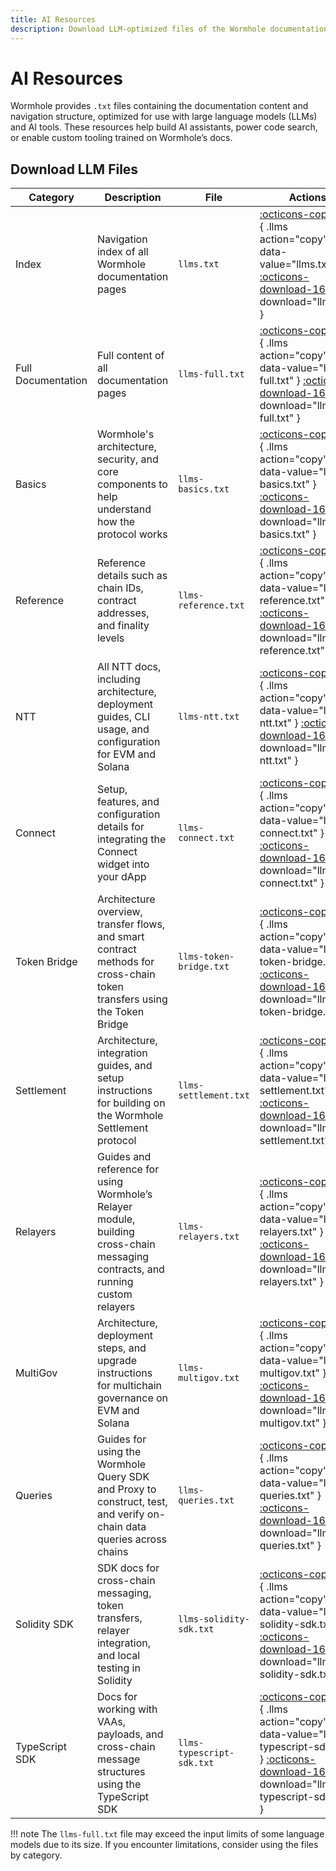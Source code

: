 ```yaml
---
title: AI Resources
description: Download LLM-optimized files of the Wormhole documentation, including full content and category-specific resources for AI agents.
---
```


# AI Resources
Wormhole provides `.txt` files containing the documentation content and navigation structure, optimized for use with large language models (LLMs) and AI tools. These resources help build AI assistants, power code search, or enable custom tooling trained on Wormhole’s docs.

## Download LLM Files


| Category       | Description       | File  | Actions  |
|----------------|-------------------|-------|----------|
| Index         | Navigation index of all Wormhole documentation pages | `llms.txt`         | [:octicons-copy-16:](){ .llms action="copy" data-value="llms.txt" } [:octicons-download-16:](/docs/llms-files/llms.txt){ download="llms.txt" }                           |
| Full Documentation  | Full content of all documentation pages | `llms-full.txt`         | [:octicons-copy-16:](){ .llms action="copy" data-value="llms-full.txt" } [:octicons-download-16:](/docs/llms-files/llms-full.txt){ download="llms-full.txt" }                           |
| Basics         | Wormhole's architecture, security, and core components to help understand how the protocol works | `llms-basics.txt`         | [:octicons-copy-16:](){ .llms action="copy" data-value="llms-basics.txt" } [:octicons-download-16:](/docs/llms-files/llms-basics.txt){ download="llms-basics.txt" }                           |
| Reference      | Reference details such as chain IDs, contract addresses, and finality levels | `llms-reference.txt`      | [:octicons-copy-16:](){ .llms action="copy" data-value="llms-reference.txt"} [:octicons-download-16:](/docs/llms-files/llms-reference.txt){ download="llms-reference.txt" }                   |
| NTT            | All NTT docs, including architecture, deployment guides, CLI usage, and configuration for EVM and Solana | `llms-ntt.txt`            | [:octicons-copy-16:](){ .llms action="copy" data-value="llms-ntt.txt" } [:octicons-download-16:](/docs/llms-files/llms-ntt.txt){ download="llms-ntt.txt" }                                    |
| Connect        | Setup, features, and configuration details for integrating the Connect widget into your dApp | `llms-connect.txt`        | [:octicons-copy-16:](){ .llms action="copy" data-value="llms-connect.txt" } [:octicons-download-16:](/docs/llms-files/llms-connect.txt){ download="llms-connect.txt" }                        |
| Token Bridge   | Architecture overview, transfer flows, and smart contract methods for cross-chain token transfers using the Token Bridge | `llms-token-bridge.txt`   | [:octicons-copy-16:](){ .llms action="copy" data-value="llms-token-bridge.txt" }   [:octicons-download-16:](/docs/llms-files/llms-token-bridge.txt){ download="llms-token-bridge.txt" }       |
| Settlement     | Architecture, integration guides, and setup instructions for building on the Wormhole Settlement protocol | `llms-settlement.txt`     | [:octicons-copy-16:](){ .llms action="copy" data-value="llms-settlement.txt" } [:octicons-download-16:](/docs/llms-files/llms-settlement.txt){ download="llms-settlement.txt" }               |
| Relayers       | 	Guides and reference for using Wormhole’s Relayer module, building cross-chain messaging contracts, and running custom relayers | `llms-relayers.txt`       | [:octicons-copy-16:](){ .llms action="copy" data-value="llms-relayers.txt" } [:octicons-download-16:](/docs/llms-files/llms-relayers.txt){ download="llms-relayers.txt" }                     |
| MultiGov       | Architecture, deployment steps, and upgrade instructions for multichain governance on EVM and Solana | `llms-multigov.txt`       | [:octicons-copy-16:](){ .llms action="copy" data-value="llms-multigov.txt" } [:octicons-download-16:](/docs/llms-files/llms-multigov.txt){ download="llms-multigov.txt" }                     |
| Queries        | Guides for using the Wormhole Query SDK and Proxy to construct, test, and verify on-chain data queries across chains | `llms-queries.txt`        | [:octicons-copy-16:](){ .llms action="copy" data-value="llms-queries.txt" } [:octicons-download-16:](/docs/llms-files/llms-queries.txt){ download="llms-queries.txt" }                        |
| Solidity SDK   | SDK docs for cross-chain messaging, token transfers, relayer integration, and local testing in Solidity | `llms-solidity-sdk.txt`   | [:octicons-copy-16:](){ .llms action="copy" data-value="llms-solidity-sdk.txt" } [:octicons-download-16:](/docs/llms-files/llms-solidity-sdk.txt){ download="llms-solidity-sdk.txt" }         |
| TypeScript SDK | Docs for working with VAAs, payloads, and cross-chain message structures using the TypeScript SDK | `llms-typescript-sdk.txt` | [:octicons-copy-16:](){ .llms action="copy" data-value="llms-typescript-sdk.txt" }   [:octicons-download-16:](/docs/llms-files/llms-typescript-sdk.txt){ download="llms-typescript-sdk.txt" } |

!!! note
    The `llms-full.txt` file may exceed the input limits of some language models due to its size. If you encounter limitations, consider using the files by category.